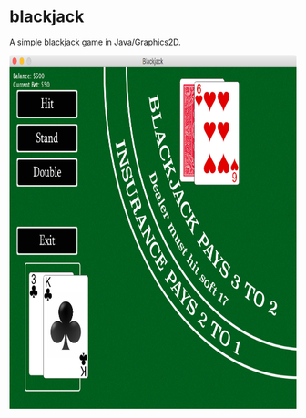 # blackjack
A simple blackjack game in Java/Graphics2D.

<img src="screenshot.jpg" width="800" height="622" />

